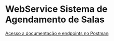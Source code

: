 # WebService Sistema de Agendamento de Salas

<a href="https://www.getpostman.com/collections/3fdfad126c73b52ec057">Acesso a documentação e endpoints no Postman</a>
